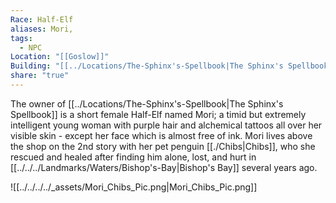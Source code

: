 ```yaml
---
Race: Half-Elf
aliases: Mori,
tags:
  - NPC
Location: "[[Goslow]]"
Building: "[[../Locations/The-Sphinx's-Spellbook|The Sphinx's Spellbook]]"
share: "true"
---
```

The owner of [[../Locations/The-Sphinx's-Spellbook|The Sphinx's Spellbook]] is a short female Half-Elf named Mori; a timid but extremely intelligent young woman with purple hair and alchemical tattoos all over her visible skin - except her face which is almost free of ink. Mori lives above the shop on the 2nd story with her pet penguin [[./Chibs|Chibs]], who she rescued and healed after finding him alone, lost, and hurt in [[../../../Landmarks/Waters/Bishop's-Bay|Bishop's Bay]] several years ago.


![[../../../../_assets/Mori_Chibs_Pic.png|Mori_Chibs_Pic.png]]